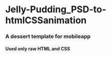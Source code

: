 # Jelly-Pudding_PSD-to-htmlCSSanimation

### A dessert template for mobileapp
#### Used only raw HTML and CSS
